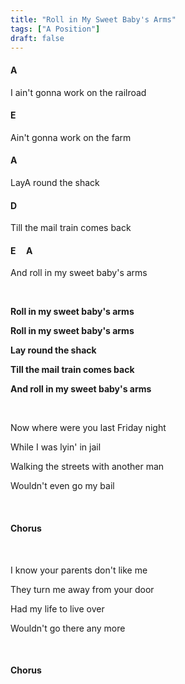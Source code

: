 ```yaml
---
title: "Roll in My Sweet Baby's Arms"
tags: ["A Position"]
draft: false
---
```


#### A
I ain't gonna work on the railroad
#### E
Ain't gonna work on the farm
#### A
LayA round the shack 
#### D
Till the mail train comes back
#### E &nbsp;&nbsp;&nbsp; A
And roll in my sweet baby's arms

<br>

**Roll in my sweet baby's arms** 

**Roll in my sweet baby's arms**      

**Lay round the shack**

**Till the mail train comes back**

**And  roll in my sweet baby's arms**

<br>

Now where were you last Friday night

While I was lyin' in jail

Walking the streets with another man

Wouldn't even go my bail

<br>

#### Chorus

<br>

I know your parents don't like me

They turn me away from your door

Had my life to live over

Wouldn't go there any more

<br>

#### Chorus
